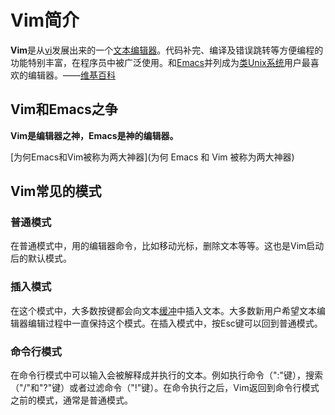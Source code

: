 # Vim简介

**Vim**是从[vi](https://zh.wikipedia.org/wiki/Vi)发展出来的一个[文本编辑器](https://zh.wikipedia.org/wiki/%E6%96%87%E6%9C%AC%E7%BC%96%E8%BE%91%E5%99%A8)。代码补完、编译及错误跳转等方便编程的功能特别丰富，在程序员中被广泛使用。和[Emacs](https://zh.wikipedia.org/wiki/Emacs)并列成为[类Unix系统](https://zh.wikipedia.org/wiki/%E7%B1%BBUnix%E7%B3%BB%E7%BB%9F)用户最喜欢的编辑器。——[维基百科](https://zh.wikipedia.org/wiki/Vim)

## Vim和Emacs之争

**Vim是编辑器之神，Emacs是神的编辑器。**

\[为何Emacs和Vim被称为两大神器]\(为何 Emacs 和 Vim 被称为两大神器)

## Vim常见的模式

### 普通模式

在普通模式中，用的编辑器命令，比如移动光标，删除文本等等。这也是Vim启动后的默认模式。

### 插入模式

在这个模式中，大多数按键都会向文本[缓冲](https://zh.wikipedia.org/w/index.php?title=%E7%BC%93%E5%86%B2\&action=edit\&redlink=1)中插入文本。大多数新用户希望文本编辑器编辑过程中一直保持这个模式。在插入模式中，按Esc键可以回到普通模式。

### 命令行模式

在命令行模式中可以输入会被解释成并执行的文本。例如执行命令（":"键），搜索（"/"和"?"键）或者过滤命令（"!"键）。在命令执行之后，Vim返回到命令行模式之前的模式，通常是普通模式。
